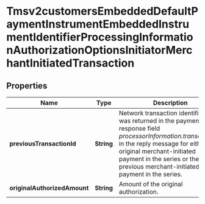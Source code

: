 
# Tmsv2customersEmbeddedDefaultPaymentInstrumentEmbeddedInstrumentIdentifierProcessingInformationAuthorizationOptionsInitiatorMerchantInitiatedTransaction

## Properties
Name | Type | Description | Notes
------------ | ------------- | ------------- | -------------
**previousTransactionId** | **String** | Network transaction identifier that was returned in the payment response field _processorInformation.transactionID_ in the reply message for either the original merchant-initiated payment in the series or the previous merchant-initiated payment in the series.  |  [optional]
**originalAuthorizedAmount** | **String** | Amount of the original authorization.  |  [optional]



